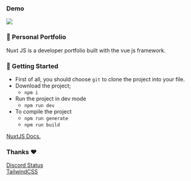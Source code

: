 ### Demo
<img src="https://i.imgur.com/95BX8xi.png" style="text-align: center;"/>

### 👋 Personal Portfolio
Nuxt JS is a developer portfolio built with the vue js framework.

### 🔧 Getting  Started

 - First of all, you should choose `git` to clone the project into your file. 
 - Download the project;
     - `npm i`
 - Run the project in dev mode
     - `npm run dev`
 - To compile the project
     - `npm run generate`
     - `npm run build`

[NuxtJS Docs.](https://nuxtjs.org/)

### Thanks ❤️
[Discord Status](https://github.com/Phineas/lanyard) <br>
[TailwindCSS](https://tailwindcss.com/) 
